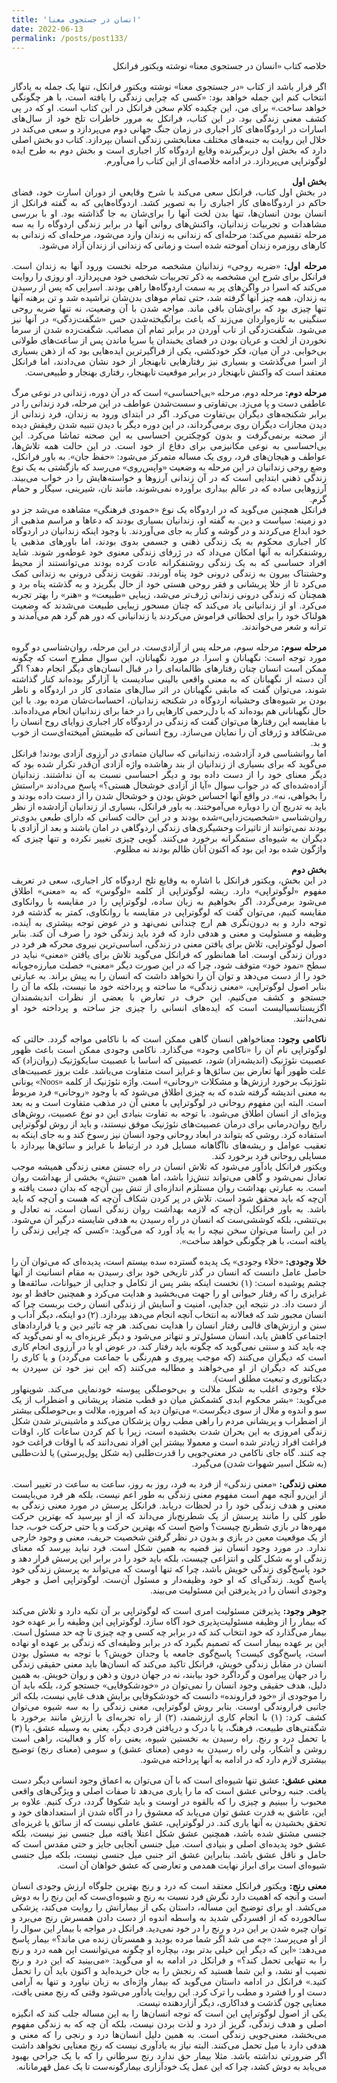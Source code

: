 ```yaml
---
title: 'انسان در جستجوی معنا'
date: 2022-06-13
permalink: /posts/post133/
---
```

<div align="justify" dir="rtl" style="font-family:vazir;">

خلاصه کتاب «انسان در جستجوی معنا» نوشته ویکتور فرانکل<br>
<br>
اگر قرار باشد از کتاب «در جستجوی معنا» نوشته ویکتور فرانکل، تنها یک جمله به یادگار انتخاب کنم این جمله خواهد بود: «کسی که چرایی زندگی را یافته است، با هر چگونگی خواهد ساخت.» برای من، این چکیده کلام سخن فرانکل در این کتاب است. او که در پی کشف معنی زندگی بود. در این کتاب، فرانکل به مرور خاطرات تلخ خود از سال‌های اسارات در اردوگاه‌های کار اجباری در زمان جنگ جهانی دوم می‌پردازد و سعی می‌کند در خلال این روایت به جنبه‌های مختلف معنابخشی زندگی انسان بپردازد. کتاب دو بخش اصلی دارد که بخش اول دربرگیرنده وقایع اردوگاه کار اجباری است و بخش دوم به طرح ایده‌ لوگوتراپی می‌پردازد. در ادامه خلاصه‌ای از این کتاب را می‌آورم.<br>
<br>
<b>بخش اول</b>
<br>
در بخش اول کتاب، فرانکل سعی می‌کند با شرح وقایعی از دوران اسارت خود، فضای حاکم در اردوگاه‌های کار اجباری را به تصویر کشد. اردوگاه‌هایی که به گفته فرانکل از انسان بودن انسان‌ها، تنها بدن لخت آنها را برای‌شان به جا گذاشته بود. او با بررسی مشاهدات و تجربیات زندانیان، واکنش‌های روانی آنها در برابر زندگی اردوگاه را به سه مرحله تقسیم می‌کند: مرحله‌ای که زندانی به زندان وارد می‌شود، مرحله‌ای که زندانی به کارهای روزمره زندان آموخته شده است و زمانی که زندانی از زندان آزاد می‌شود.<br>
<br>
<b>مرحله اول:</b> «ضربه روحی» زندانیان مشخصه مرحله نخست ورود آنها به زندان است. فرانکل برای شرح این مشخصه به ذکر تجربیات شخصی خود می‌پردازد. او روزی را روایت می‌کند که اسرا در واگن‌های پر به سمت اردوگاه‌ها راهی بودند. اسرایی که پس از رسیدن به زندان، همه چیز آنها گرفته شد، حتی تمام موهای بدن‌شان تراشیده شد و تن برهنه آنها تنها چیزی بود که برای‌شان باقی ماند. مواجه شدن با آن وضعیت، نه تنها ضربه روحی سنگینی به تازه‌واردان می‌زند که باعث برانگیخته‌شدن حس «شگفت‌زدگی» در آنها نیز می‌شود. شگفت‌زدگی از تاب آوردن در برابر تمام آن مصائب. شگفت‌زده شدن از سرما نخوردن از لخت و عریان بودن در فضای یخبندان یا سرپا ماندن پس از ساعت‌های طولانی بی‌خوابی. در آن میان، فکر خودکشی، یکی از فراگیرترین ایده‌هایی بود که از ذهن بسیاری از اسرا می‌گذشت و بسیاری نیز رفتارهایی نابهنجار از خود نشان می‌دادند، اما فرانکل معتقد است که واکنش نابهنجار در برابر موقعیت نابهنجار، رفتاری بهنجار و طبیعی‌ست.<br>
<br>
<b>مرحله دوم:</b> مرحله دوم، مرحله «بی‌احساسی» است که در آن دوره، زندانی در نوعی مرگ عاطفی دست و پا می‌زد. بی‌تفاوتی و سست‌شدن عواطف در این مرحله، فرد زندانی را در برابر شکنجه‌های دیگران بی‌تفاوت می‌کرد. اگر در ابتدای ورود به زندان، فرد زندانی از دیدن مجازات دیگران روی برمی‌گرداند، در این دوره دیگر با دیدن تنبیه شدن رفیقش دیده از صحنه برنمی‌گرفت و بدون کوچکترین احساسی به این صحنه تماشا می‌کرد. این بی‌احساسی به نوعی مکانیزمی برای دفاع از خود است. در این حالت همه تلاش‌ها، عواطف و هیجان‌های فرد، روی یک مساله متمرکز می‌شود: «حفظ جان». به باور فرانکل، وضع روحی زندانیان در این مرحله به وضعیت «واپس‌روی» می‌رسد که بازگشتی به یک نوع زندگی ذهنی ابتدایی است که در آن زندانی آرزوها و خواسته‌هایش را در خواب می‌بیند. آرزوهایی ساده که در عالم بیداری برآورده نمی‌شوند، مانند نان، شیرینی، سیگار و حمام گرم.<br>
فرانکل همچنین می‌گوید که در اردوگاه یک نوع «خمودی فرهنگی» مشاهده می‌شد جز دو دو زمینه: سیاست و دین. به گفته او، زندانیان بسیاری بودند که دعاها و مراسم مذهبی از خود ابداع می‌کردند و در گوشه و کنار به جای می‌آوردند. با وجود اینکه زندانیان در اردوگاه کار اجباری محکوم به یک زندگی ذهنی و جسمی بدوی بودند، اما باورهای مذهبی یا روشنفکرانه به آنها امکان می‌داد که در ژرفای زندگی معنوی خود غوطه‌ور شوند. شاید افراد حساسی که به یک زندگی روشنفکرانه عادت کرده بودند می‌توانستند از محیط وحشتناک بیرون به زندگی درونی خود پناه آورندد. تقویت زندگی درونی به زندانی کمک می‌کرد تا از خلا پریشانی و فقر روحی هستی خود از حال بگریزد و به گذشته پناه برد و همچنان که زندگی درونی زندانی ژرف‌تر می‌شد، زیبایی «طبیعت» و «هنر» را بهتر تجربه می‌کرد. او از زندانیانی یاد می‌کند که چنان مسحور زیبایی طبیعت می‌شدند که وضعیت هولناک خود را برای لحظاتی فراموش می‌کردند یا زندانیانی که دور هم گرد هم می‌آمدند و ترانه و شعر می‌خواندند.<br>
<br>
<b>مرحله سوم:</b> مرحله سوم، مرحله پس از آزادی‌ست. در این مرحله، روان‌شناسی دو گروه مورد توجه است: نگهبانان و اسرا. در مورد نگهبانان، این سوال مطرح است که چگونه ممکن است انسان چنان رفتارهای ظالمانه‌ای را در قبال انسان‌های دیگر انجام دهد؟ اگر آن دسته از نگهبانان که به معنی واقعی بالینی سادیست یا آزارگر بوده‌اند کنار گذاشته شوند، می‌توان گفت که مابقی نگهبانان در اثر سال‌های متمادی کار در اردوگاه و ناظر بودن بر شیوه‌های وحشیانه اردوگاه در شکنجه زندانیان، احساسات‌شان مرده بود. با این حال نگهبانانی هم بوده‌اند که با دل‌رحمی کارهایی را در خفا برای زندانیان انجام می‌داده‌اند. با مقایسه این رفتارها می‌توان گفت که زندگی در اردوگاه کار اجباری زوایای روح انسان را می‌شکافد و ژرفای آن را نمایان می‌سازد. روح انسانی که طبیعتش آمیخته‌ای‌ست از خوب و بد.<br>
اما روانشناسی فرد آزادشده، زندانیانی که سالیان متمادی در آرزوی آزادی بودند! فرانکل می‌گوید که برای بسیاری از زندانیان از بند رهاشده واژه آزادی آن‌قدر تکرار شده بود که دیگر معنای خود را از دست داده بود و دیگر احساسی نسبت به آن نداشتند. زندانیان آزاده‌شده‌ای که در جواب سوال «آیا از آزادی خوشحال هستی؟» پاسخ می‌دادند «راستش را بخواهی، نه». در واقع آنها احساس خوش بودن و خوشحال شدن را از دست داده بودند و باید به تدریج آن را دوباره می‌آموختند. به باور فرانکل، بسیاری از زندانیان آزاد‌شده از نظر روان‌شناسی «شخصیت‌زدایی»شده بودند و در این حالت کسانی که دارای طبعی بدوی‌تر بودند نمی‌توانند از تاثیرات وحشیگری‌های زندگی اردوگاهی در امان باشند و بعد از آزادی با دیگران به شیوه‌ای ستمگرانه برخورد می‌کنند. گویی چیزی تغییر نکرده و تنها چیزی که واژگون شده بود این بود که اکنون آنان ظالم بودند نه مظلوم.<br>
<br>
<b>بخش دوم</b>
<br>
در این بخش، ویکتور فرانکل با اشاره به وقایع تلخ اردوگاه کار اجباری، سعی در تعریف مفهوم «لوگوتراپی» دارد. ریشه لوگوتراپی از کلمه «لوگوس» که به «معنی» اطلاق می‌شود برمی‌گردد. اگر بخواهیم به زبان ساده، لوگوتراپی را در مقایسه با روانکاوی مقایسه کنیم، می‌توان گفت که لوگوتراپی در مقایسه با روانکاوی، کمتر به گذشته فرد توجه دارد و به درون‌نگری هم ارج چندانی نمی‌نهد و در عوض توجه بیشتری به آینده، وظیفه و مسئولیت و معنی و هدفی دارد که فرد باید زندگی خود را صرف آن کند.  بنابر اصول لوگوتراپی، تلاش برای یافتن معنی در زندگی، اساسی‌ترین نیروی محرکه هر فرد در دوران زندگی اوست. اما همانطور که فرانکل می‌گوید تلاش برای یافتن «معنی» نباید در سطح «نمود خود» متوقف شود، چرا که در این صورت دیگر «معنی» خصلت مبارزه‌جویانه خود را از دست می‌دهد و توان آن را نخواهد داشت که انسان را به پیش براند. به عبارتی بنابر اصول لوگوتراپی، «معنی زندگی» ما ساخته و پرداخته خود ما نیست، بلکه ما آن را جستجو و کشف می‌کنیم. این حرف در تعارض با بعضی از نظرات اندیشمندان اگزیستانسیالیست است که ایده‌های انسانی را چیزی جز ساخته و پرداخته خود او نمی‌دانند.<br>
<br>
<b>ناکامی وجود:</b> معناخواهی انسان گاهی ممکن است که با ناکامی مواجه گردد. حالتی که لوگوتراپی نام آن را «ناکامی وجود» می‌گذارد. ناکامی وجودی ممکن است باعث ظهور عصبیت نئوژنیک (اندیشه‌زاد) شود، عصبیتی که اساسا با عصبیت‌ سایکوژنیک (روان‌زاد) که علت ظهور آنها تعارض بین سائق‌ها و غرایز است متفاوت می‌باشد. علت بروز عصبیت‌های نئوژنیک برخورد ارزش‌ها و مشکلات «روحانی» است. واژه نئوژنیک از کلمه «Noos» یونانی به معنی اندیشه گرفته شده که به چیزی اطلاق می‌شود که با وجود «روحانی» فرد مربوط است. البته این مفهوم روحانی در لوگوتراپی با معنی آن در مذهب متفاوت است و به بعد ویژه‌ای از انسان اطلاق می‌شود. با توجه به تفاوت بنیادی این دو نوع عصبیت، روش‌های رایج روان‌درمانی برای درمان عصبیت‌های نئوژنیک موفق نیستند، و باید از روش لوگوتراپی استفاده کرد. روشی که بتواند در ابعاد روحانی وجود انسان نیز رسوخ کند و به جای اینکه به تعقیب عوامل و ریشه‌های ناآگاهانه مسایل فرد در ارتباط با غرایز و سائق‌ها بپردازد با مسایلی روحانی فرد برخورد کند.<br>
ویکتور فرانکل یادآور می‌شود که تلاش انسان در راه جستن معنی زندگی همیشه موجب تعادل نمی‌شود و گاهی می‌تواند تنش‌زا باشد، اما همین «تنش» بخشی از بهداشت روان است. به عبارتی بهداشت روان مستلزم اندازه‌ای از تنش بین آن‌چه که بدان دست یافته و آن‌چه که باید محقق شود است. تلاش در پر کردن شکاف آن‌چه که هست و آن‌چه که باید باشد. به باور فرانکل، آن‌چه که لازمه بهداشت روان زندگی انسان است، نه تعادل و بی‌تنشی، بلکه کوششی‌ست که انسان در راه رسیدن به هدفی شایسته درگیر آن می‌شود. در این راستا می‌توان سخن نیچه را به یاد آورد که می‌گوید: «کسی که چرایی زندگی را یافته است، با هر چگونگی خواهد ساخت».<br>
<br>
<b>خلا وجودی:</b> «خلاء وجودی» یک پدیده گسترده سده بیستم است، پدیده‌ای که می‌توان آن را حاصل عامل دانست که انسان در گذر تاریخی خود برای رسیدن به مقام انسانیت از آنها چشم پوشیده است: (۱) نخست اینکه بشر پس از تکامل و جدایی از حیوانات، سائقه‌ها و غرایزی را که رفتار حیوانی او را جهت می‌بخشید و هدایت می‌کرد و همچنین حافظ او بود از دست داد. در نتیجه این جدایی، امنیت و آسایش از زندگی انسان رخت بربست چرا که انسان مجبور شد که فعالانه به انتخاب آنچه انجام می‌دهد بپردازد. (۲) دو اینکه، دیگر آداب و سنن و ارزش‌های قالبی رفتار انسان را هدایت نمی‌کند. هر چه تاثیر دین و یا قراردادهای اجتماعی کاهش یابد، انسان مسئول‌تر و تنهاتر می‌شود و دیگر غریزه‌ای به او نمی‌گوید که چه باید کند و سنتی نمی‌گوید که چگونه باید رفتار کند. در عوض او یا در آرزوی انجام کاری است که دیگران می‌کنند (که موجب پیروی و هم‌رنگی با جماعت می‌گردد) و یا کاری را می‌کند که دیگران از او می‌خواهند و مطالبه می‌کنند (که این نیز خود تن سپردن به دیکتاتوری و تبعیت مطلق است).<br>
خلاء وجودی اغلب به شکل ملالت و بی‌حوصلگی پیوسته خودنمایی می‌کند. شوپنهاور می‌گوید: «بشر محکوم ابدی کشمکش میان دو قطب متضاد پریشانی و اضطراب از یک سو و اندوه و ملال از سوی دیگرست.» می‌توان دید که امروزه، ملالت و بی‌حوصلگی بیشتر از اضطراب و پریشانی مردم را راهی مطب روان پزشکان می‌کند و ماشینی‌تر شدن شکل زندگی امروزی به این بحران شدت بخشیده است، زیرا با کم کردن ساعات کار، اوقات فراغت افراد زیادتر شده است و معمولا بیشتر این افراد نمی‌دانند که با اوقات فراغت خود چه کنند. گاه جای ناکامی در معنی‌جویی را قدرت‌طلبی (به شکل پول‌پرستی) یا لذت‌طلبی (به شکل اسیر شهوات شدن) می‌گیرد.<br>
<br>
<b>معنی زندگی:</b> «معنی زندگی» از فرد به فرد، روز به روز، ساعت به ساعت در تغییر است. از این‌رو آنچه مهم است مفهوم معنی زندگی به طور اعم نیست، بلکه هر فرد می‌بایست معنی و هدف زندگی خود را در لحظات دریابد. فرانکل پرسش در مورد معنی زندگی به طور کلی را مانند پرسش از یک شطرنج‌باز می‌داند که از او بپرسید که بهترین حرکت مهره‌ها در بازي شطرنج چیست؟ واضح است که بهترین حرکت و یا حتی حرکت خوب، جدا از یک موقعیت معین در بازی و بدون در نظر گرفتن شخصیت حریف، معنی و وجود خارجی ندارد. در مورد وجود انسان نیز قضیه به همین شکل است. فرد نباید بپرسد که معنای زندگی او به شکل کلی و انتزاعی چیست، بلکه باید خود را در برابر این پرسش قرار دهد و خود پاسخ‌گوی زندگی خویش باشد، چرا که تنها اوست که می‌تواند به پرسش زندگی خود پاسخ گوید. زندگی‌ای که او خود وظیفه‌دار و مسئول آن‌ست. لوگوتراپی اصل و جوهر وجودی انسان را در پذیرفتن این مسئولیت می‌بیند.<br>
<br>
<b>جوهر وجود:</b> پذیرفتن مسئولیت امری است که لوگوتراپی بر آن تکیه دارد و تلاش می‌کند که بیمار را از وظیفه مسئولیت‌پذیری خود آگاه سازد. لوگوتراپی این وظیفه را بر عهده خود بیمار می‌گذارد که خود انتخاب کند که در برابر چه کسی و چه چیزی تا چه حد مسئول است. این بر عهده بیمار است که تصمیم بگیرد که در برابر وظیفه‌ای که زندگی بر عهده او نهاده است، پاسخ‌گوی کیست؟ پاسخ‌گوی جامعه یا وجدان خویش؟ با توجه به مسئول بودن انسان در مقابل زندگی خویش، فرانکل تاکید می‌کند که انسان‌ها باید معنی حقیقی زندگی را در جهان پیرامون و گرداگرد خود بیابند، نه در جهان درون و ذهن و روان خویش. به همین دلیل، هدف حقیقی وجود انسان را نمی‌توان در «خودشکوفایی» جستجو کرد، بلکه باید آن را موجودی از «خود فرارونده» دانست که خودشکوفایی برایش هدف غایی نیست، بلکه اثر جانبی فراروندگی اوست. بنابر روش لوگوتراپی، معنی زندگی را به سه شیوه می‌توان کشف کرد: (۱) با انجام کاری ارزشمند، (۲) از راه تجربه‌ای با ارزش مانند برخورد با شگفتی‌های طبیعت، فرهنگ، یا با درک و دریافتن فردی دیگر، یعنی به وسیله عشق، یا (۳) با تحمل درد و رنج. راه رسیدن به نخستین شیوه، یعنی راه کار و فعالیت، راهی است روشن و آشکار، ولی راه رسیدن به دومی (معنای عشق) و سومی (معنای رنج) توضیح بیشتری لازم دارد که در ادامه به آنها پرداخته می‌شود.<br>
<br>
<b>معنی عشق:</b> عشق تنها شیوه‌ای است که با آن می‌توان به اعماق وجود انسانی دیگر دست یافت. جنبه روحانی عشق است که ما را یاری می‌دهد تا صفات اصلی و ویژگی‌های واقعی محبوب را ببینیم و چیزی را که بالقوه در اوست و باید شکوفا گردد، درک کنیم. علاوه بر این، عاشق به قدرت عشق توان می‌یابد که معشوق را در آگاه شدن از استعدادهای خود و تحقق بخشیدن به آنها یاری کند. در لوگوتراپی، عشق عاملی نیست که از سائق یا غریزه‌ای جنسی مشتق شده باشد، همچنین عشق شکل اعتلا یافته میل جنسی نیز نیست، بلکه عشق خود پدیده‌ای اصلی و بنیادی است. میل جنسی آنجایی جایز و حتی مقدس است که حامل و ناقل عشق باشد. بنابراین عشق اثر جنبی میل جنسی نیست، بلکه میل جنسی شیوه‌ای است برای ابراز نهایت همدمی و تعارضی که عشق خواهان آن است.<br>
<br>
<b>معنی رنج:</b> ویکتور فرانکل معتقد است که درد و رنج بهترین جلوگاه ارزش وجودی انسان است و آنچه که اهمیت دارد نگرش فرد نسبت به رنج و شیوه‌ای‌ست که این رنج را به دوش می‌کشد. او برای توضیح این مساله، داستان یکی از بیمارانش را روایت می‌کند، پزشکی سالخورده که از افسردگی شدید به واسطه اندوه از دست دادن همسرش رنج می‌برد و توان چیره شدن بر این درد و رنج را در خود نمی‌دید. فرانکل در مواجه با بیمار این سوال را از او می‌پرسد: «چه می شد اگر شما مرده بودید و همسرتان زنده می ماند؟» بیمار پاسخ می‌دهد: «این که دیگر این خیلی بدتر بود، بیچاره او چگونه می‌توانست این همه درد و رنج را به تنهایی تحمل کند؟» و فرانکل در ادامه به او می‌گوید: «می‌بینید که این درد و رنج نصیب او نشد، و این شما هستید که رنجش را به جان خریده‌اید و اکنون باید آن را تحمل کنید.» فرانکل در ادامه داستان می‌گوید که بیمار واژه‌ای به زبان نیاورد و تنها به آرامی دست او را فشرد و مطب را ترک کرد. این روایت یادآور می‌شود وقتی که رنج معنی یافت، معنایی چون گذشت و فداکاری، دیگر آزاردهنده نیست.<br>
یکی از اصول لوگوتراپی این است که توجه انسان‌ها را به این مساله جلب کند که انگیزه اصلی و هدف زندگی، گریز از درد و لذت بردن نیست، بلکه آن چه که به زندگی مفهوم می‌بخشد، معنی‌جویی زندگی است. به همین دلیل انسان‌ها درد و رنجی را که معنی و هدفی دارد با میل تحمل می‌کنند. البته نیاز به یادآوری نیست که رنج معنایی نخواهد داشت اگر ضرورتی نداشته باشد. مثلا بیمار حق ندارد رنج سرطانی را که با یک جراحی بهبود می‌یابد به دوش کشد، چرا که این عمل یک خودآزاری بیمارگونه‌ست تا یک عمل قهرمانانه.

